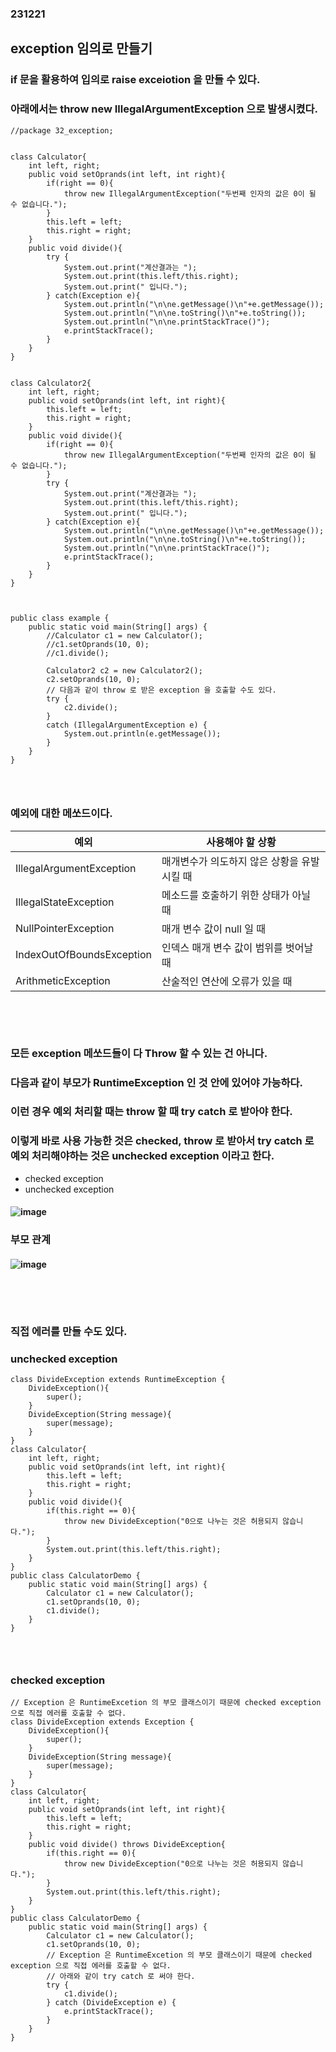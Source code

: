 ### 231221
## exception 임의로 만들기
### if 문을 활용하여 입의로 raise exceiotion 을 만들 수 있다.
### 아래에서는 throw new IllegalArgumentException 으로 발생시켰다.
```
//package 32_exception;


class Calculator{
    int left, right;
    public void setOprands(int left, int right){
        if(right == 0){
            throw new IllegalArgumentException("두번째 인자의 값은 0이 될 수 없습니다.");
        }
        this.left = left;
        this.right = right;
    }
    public void divide(){
        try {
            System.out.print("계산결과는 ");
            System.out.print(this.left/this.right);
            System.out.print(" 입니다.");
        } catch(Exception e){
            System.out.println("\n\ne.getMessage()\n"+e.getMessage());
            System.out.println("\n\ne.toString()\n"+e.toString());
            System.out.println("\n\ne.printStackTrace()");
            e.printStackTrace();
        }
    }
} 


class Calculator2{
    int left, right;
    public void setOprands(int left, int right){
        this.left = left;
        this.right = right;
    }
    public void divide(){
        if(right == 0){
            throw new IllegalArgumentException("두번째 인자의 값은 0이 될 수 없습니다.");
        }
        try {
            System.out.print("계산결과는 ");
            System.out.print(this.left/this.right);
            System.out.print(" 입니다.");
        } catch(Exception e){
            System.out.println("\n\ne.getMessage()\n"+e.getMessage());
            System.out.println("\n\ne.toString()\n"+e.toString());
            System.out.println("\n\ne.printStackTrace()");
            e.printStackTrace();
        }
    }
} 



public class example {
    public static void main(String[] args) {
        //Calculator c1 = new Calculator();
        //c1.setOprands(10, 0);
        //c1.divide();

        Calculator2 c2 = new Calculator2();
        c2.setOprands(10, 0);
        // 다음과 같이 throw 로 받은 exception 을 호출할 수도 있다.
        try {
            c2.divide();
        }
        catch (IllegalArgumentException e) {
            System.out.println(e.getMessage());
        }
    }
}

```
### <br/>

### 예외에 대한 메쏘드이다.
|예외|사용해야 할 상황|
|---|---|
|IllegalArgumentException|매개변수가 의도하지 않은 상황을 유발시킬 때|
|IllegalStateException|메소드를 호출하기 위한 상태가 아닐 때|
|NullPointerException|매개 변수 값이 null 일 때|
|IndexOutOfBoundsException|인덱스 매개 변수 값이 범위를 벗어날 때|
|ArithmeticException|산술적인 연산에 오류가 있을 때|
### <br/><br/>

### 모든 exception 메쏘드들이 다 Throw 할 수 있는 건 아니다.
### 다음과 같이 부모가 RuntimeException 인 것 안에 있어야 가능하다.
### 이런 경우 예외 처리할 때는 throw 할 때 try catch 로 받아야 한다.
### 이렇게 바로 사용 가능한 것은 checked, throw 로 받아서 try catch 로 예외 처리해야하는 것은 unchecked exception 이라고 한다.
- checked exception
- unchecked exception
#### ![image](https://github.com/Shin-jongwhan/java/assets/62974484/9a4b6fb3-11bb-4996-b3b1-7b0c4333bb0f)
### 부모 관계
#### ![image](https://github.com/Shin-jongwhan/java/assets/62974484/dc05c9f0-6f73-4484-b046-6ecff9282427)
### <br/><br/>

### 직접 에러를 만들 수도 있다.
### unchecked exception
```
class DivideException extends RuntimeException {
    DivideException(){
        super();
    }
    DivideException(String message){
        super(message);
    }
}
class Calculator{
    int left, right;
    public void setOprands(int left, int right){        
        this.left = left;
        this.right = right;
    }
    public void divide(){
        if(this.right == 0){
            throw new DivideException("0으로 나누는 것은 허용되지 않습니다.");
        }
        System.out.print(this.left/this.right);
    }
}
public class CalculatorDemo {
    public static void main(String[] args) {
        Calculator c1 = new Calculator();
        c1.setOprands(10, 0);
        c1.divide();
    }
}
```
### <br/>

### checked exception
```
// Exception 은 RuntimeExcetion 의 부모 클래스이기 때문에 checked exception 으로 직접 에러를 호출할 수 없다.
class DivideException extends Exception {
    DivideException(){
        super();
    }
    DivideException(String message){
        super(message);
    }
}
class Calculator{
    int left, right;
    public void setOprands(int left, int right){        
        this.left = left;
        this.right = right;
    }
    public void divide() throws DivideException{
        if(this.right == 0){
            throw new DivideException("0으로 나누는 것은 허용되지 않습니다.");
        }
        System.out.print(this.left/this.right);
    }
}
public class CalculatorDemo {
    public static void main(String[] args) {
        Calculator c1 = new Calculator();
        c1.setOprands(10, 0);
        // Exception 은 RuntimeExcetion 의 부모 클래스이기 때문에 checked exception 으로 직접 에러를 호출할 수 없다.
        // 아래와 같이 try catch 로 써야 한다.
        try {
            c1.divide();
        } catch (DivideException e) {
            e.printStackTrace();
        }
    }
}
```
